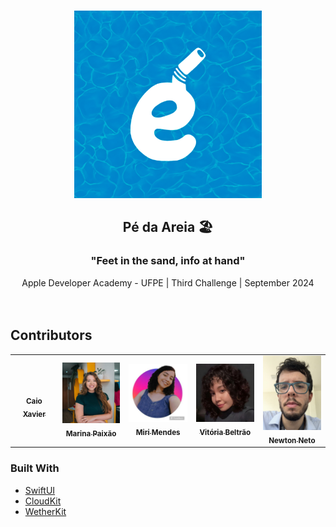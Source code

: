 <br />
<p align="center">
  <a href="https://github.com/miriamrms/PeNaAreia/blob/main/PeNaAreia/Assets.xcassets/AppIcon.appiconset/icon.png?raw=true">
    <img src="https://github.com/miriamrms/PeNaAreia/blob/main/PeNaAreia/Assets.xcassets/AppIcon.appiconset/icon.png" alt="Logo" height="300">
  </a>
  <h2 align="center">Pé da Areia 🏖️</h2> 
  <h3 align="center">"Feet in the sand, info at hand"</h3>

  <p align="center">
    Apple Developer Academy - UFPE | Third Challenge | September 2024
    <br />
    <br />
    <br />
  </p>

## Contributors

<table>
  <tr>

<td align="center"><a href="https://github.com/stnrfzz"><img src="" width="100px;" alt=""/><br /><sub><b>Caio Xavier</b></sub></a><br/></td>
  
 <td align="center"><a href="https://github.com/Marina-Paixao"><img src="https://github.com/miriamrms/PeNaAreia/blob/main/Contributors/marina.jpg" width="100px;" alt=""/><br /><sub><b>Marina Paixão</b></sub></a><br/></td>

<td align="center"><a href="https://github.com/miriamrms"><img src="https://github.com/miriamrms/PeNaAreia/blob/main/Contributors/miri.jpeg" width="100px;" alt=""/><br /><sub><b>Miri Mendes</b></sub></a><br/></td>

<td align="center"><a href="https://github.com/vbwo"><img src="https://github.com/miriamrms/PeNaAreia/blob/main/Contributors/vivi.jpeg" width="100px;" alt=""/><br /><sub><b>Vitória Beltrão</b></sub></a><br/></td>
    
<td align="center"><a href="https://github.com/ncdrneto"><img src="https://github.com/miriamrms/PeNaAreia/blob/main/Contributors/newton.png" width="100px;" alt=""/><br /><sub><b>Newton Neto</b></sub></a><br/></td>

 </tr>
 </table>

 ### Built With

- [ SwiftUI ](https://developer.apple.com/xcode/swiftui/)
- [ CloudKit ](https://developer.apple.com/icloud/cloudkit/)
- [ WetherKit ](https://developer.apple.com/weatherkit/)
